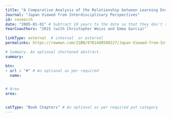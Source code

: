 ```yaml
---
title: "A Comparative Analysis of the Relationship between Learning Environments and Educational Performance in Japan and the United States"
Journal: "Japan Viewed from Interdisciplinary Perspectives"  
id: research
date: "2005-01-01" # Subtract 10 years to the date so that they don't show up in recent publications
YearCoauthors: "2015 (with Christopher Weiss and Emma Garcia)"

linkType: external  # internal  or external
permalinks: https://rowman.com/ISBN/9781498500227/Japan-Viewed-from-Interdisciplinary-Perspectives-History-and-Prospects/

# Summary. An optional shortened abstract.
summary: 

btn: 
- url : "#" # An optional as per required 
  name: 


# Area 
area: 


catType: "Book Chapters" # An optional as per required put category 
---
```



